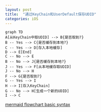 ```yaml
---
layout: post
title:  "通过KeyChain和UserDefault保存UDID"
categories: iOS 
---
```


```mermaid
graph TD
A[从KeyChain中取UDID] --> B{是否取到?}
B -- Yes --> C{是否缓存到本地?}
C -- Yes --> D[存入本地缓存]
D --> E[End]
C -- No --> E
B -- No --> J{是否缓存到本地?}
J -- Yes --> F[从本地缓存取UDID]
J -- No --> H
F --> G{是否取到?}
G -- Yes --> I
H --> I[存入KeyChain]
G -- No --> H[生成一个新的UDID]
I --> C
```

[mermaid flowchart basic syntax](https://mermaid-js.github.io/mermaid/#/./flowchart?id=flowcharts-basic-syntax)
